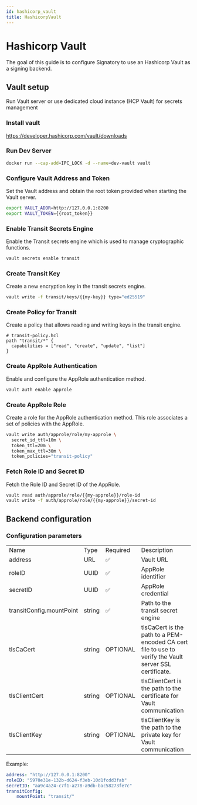 ```yaml
---
id: hashicorp_vault
title: HashicorpVault
---
```


# Hashicorp Vault

The goal of this guide is to configure Signatory to use an Hashicorp Vault as a signing backend.

## **Vault setup**

Run Vault server or use dedicated cloud instance (HCP Vault) for secrets management

### **Install vault**

https://developer.hashicorp.com/vault/downloads

### **Run Dev Server**

```sh
docker run --cap-add=IPC_LOCK -d --name=dev-vault vault
```

### **Configure Vault Address and Token**

Set the Vault address and obtain the root token provided when starting the Vault server.

```sh
export VAULT_ADDR=http://127.0.0.1:8200
export VAULT_TOKEN={{root_token}}
```

### **Enable Transit Secrets Engine**

Enable the Transit secrets engine which is used to manage cryptographic functions.

```sh
vault secrets enable transit
```

### **Create Transit Key**

Create a new encryption key in the transit secrets engine.

```sh
vault write -f transit/keys/{{my-key}} type="ed25519"
```

### **Create Policy for Transit**

Create a policy that allows reading and writing keys in the transit engine.

```hcl
# transit-policy.hcl
path "transit/*" {
  capabilities = ["read", "create", "update", "list"]
}
```

### **Create AppRole Authentication**

Enable and configure the AppRole authentication method.

```sh
vault auth enable approle
```

### **Create AppRole Role**

Create a role for the AppRole authentication method. This role associates a set of policies with the AppRole.

```sh
vault write auth/approle/role/my-approle \
  secret_id_ttl=10m \
  token_ttl=20m \
  token_max_ttl=30m \
  token_policies="transit-policy"

```

### **Fetch Role ID and Secret ID**

Fetch the Role ID and Secret ID of the AppRole.

```sh
vault read auth/approle/role/{{my-approle}}/role-id
vault write -f auth/approle/role/{{my-approle}}/secret-id
```

## **Backend configuration**

### **Configuration parameters**

|||||
|--- |--- |--- |--- |
|Name|Type|Required|Description|
|address|URL|✅|Vault URL|
|roleID|UUID|✅|AppRole identifier|
|secretID|UUID|✅|AppRole credential|
|transitConfig.mountPoint|string|✅|Path to the transit secret engine|
|tlsCaCert|string|OPTIONAL|tlsCaCert is the path to a PEM-encoded CA cert file to use to verify the Vault server SSL certificate.|
|tlsClientCert|string|OPTIONAL|tlsClientCert is the path to the certificate for Vault communication|
|tlsClientKey|string|OPTIONAL|tlsClientKey is the path to the private key for Vault communication|


Example:

```yaml
address: "http://127.0.0.1:8200"
roleID: "5970e31e-132b-d624-f3eb-10d1fcdd3fab"
secretID: "aa9c4a24-c7f1-a278-a9db-bac58273fe7c"
transitConfig:
    mountPoint: "transit/"
```

